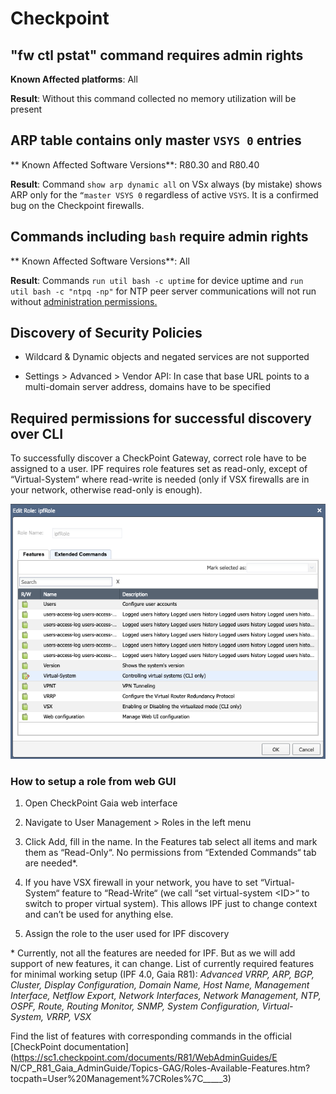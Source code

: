 # Checkpoint

## "fw ctl pstat" command requires admin rights

**Known Affected platforms**: All

**Result**: Without this command collected no memory utilization will be present

## ARP table contains only master `VSYS 0` entries

** Known Affected Software Versions**: R80.30 and R80.40

**Result**: Command `show arp dynamic all` on VSx always (by mistake) shows ARP only for the `“master VSYS 0` regardless of active `VSYS`. It is a confirmed bug on the Checkpoint firewalls.

## Commands including `bash` require admin rights

** Known Affected Software Versions**: All

**Result**: Commands `run util bash -c uptime` for device uptime and `run util bash -c "ntpq -np"` for NTP peer server communications will not run without [administration permissions.](https://api-u.f5.com/support/kb-articles/K10272?pdf)

## Discovery of Security Policies

-   Wildcard & Dynamic objects and negated services are not supported

-   Settings > Advanced > Vendor API: In case that base URL points to a
    multi-domain server address, domains have to be specified

## Required permissions for successful discovery over CLI

To successfully discover a CheckPoint Gateway, correct role have to be
assigned to a user. IPF requires role features set as read-only, except
of “Virtual-System“ where read-write is needed (only if VSX firewalls
are in your network, otherwise read-only is enough).

![](checkpoint/checkpoint_role.png)

### How to setup a role from web GUI

1.  Open CheckPoint Gaia web interface

2.  Navigate to User Management > Roles in the left menu

3.  Click Add, fill in the name. In the Features tab select all items
    and mark them as “Read-Only“. No permissions from “Extended
    Commands“ tab are needed\*.

4.  If you have VSX firewall in your network, you have to set
    “Virtual-System“ feature to “Read-Write“ (we call “set
    virtual-system \<ID>“ to switch to proper virtual system). This
    allows IPF just to change context and can’t be used for anything
    else.

5.  Assign the role to the user used for IPF discovery

\* Currently, not all the features are needed for IPF. But as we will
add support of new features, it can change. List of currently required
features for minimal working setup (IPF 4.0, Gaia R81): *Advanced VRRP,
ARP, BGP, Cluster, Display Configuration, Domain Name, Host Name,
Management Interface, Netflow Export, Network Interfaces, Network
Management, NTP, OSPF, Route, Routing Monitor, SNMP, System
Configuration, Virtual-System, VRRP, VSX*

Find the list of features with corresponding commands in the official [CheckPoint documentation](https://sc1.checkpoint.com/documents/R81/WebAdminGuides/E
N/CP_R81_Gaia_AdminGuide/Topics-GAG/Roles-Available-Features.htm?tocpath=User%20Management%7CRoles%7C_____3)
